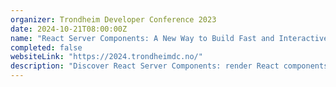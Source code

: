 ```yaml
---
organizer: Trondheim Developer Conference 2023
date: 2024-10-21T08:00:00Z
name: "React Server Components: A New Way to Build Fast and Interactive Web Apps"
completed: false
websiteLink: "https://2024.trondheimdc.no/"
description: "Discover React Server Components: render React components on the server, stream them to the client, and build rich, interactive web interfaces with minimal client-side code. Learn how they work, and their benefits over traditional approaches, see real-world examples, and get best practices for adopting them in your projects."
---
```

